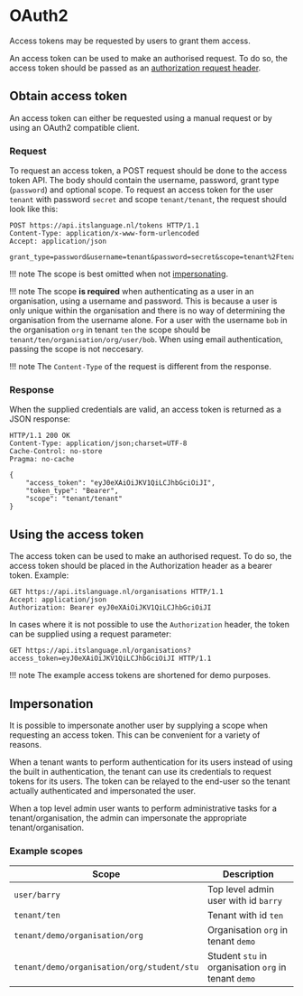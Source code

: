 # OAuth2

Access tokens may be requested by users to grant them access.

An access token can be used to make an authorised request. To do so, the
access token should be passed as an [authorization request
header](#using-the-access-token).

## Obtain access token

An access token can either be requested using a manual request or by using an
OAuth2 compatible client.

### Request

To request an access token, a POST request should be done to the access token
API. The body should contain the username, password, grant type (`password`)
and optional scope. To request an access token for the user `tenant` with
password `secret` and scope `tenant/tenant`, the request should look like this:

```http
POST https://api.itslanguage.nl/tokens HTTP/1.1
Content-Type: application/x-www-form-urlencoded
Accept: application/json

grant_type=password&username=tenant&password=secret&scope=tenant%2Ftenant
```

!!! note
    The scope is best omitted when not [impersonating](#impersonation).

!!! note
    The scope **is required** when authenticating as a user in an organisation,
    using a username and password. This is because a user is only unique within
    the organisation and there is no way of determining the organisation from
    the username alone. For a user with the username `bob` in the organisation
    `org` in tenant `ten` the scope should be
    `tenant/ten/organisation/org/user/bob`.
    When using email authentication, passing the scope is not neccesary.

!!! note
    The `Content-Type` of the request is different from the response.

### Response

When the supplied credentials are valid, an access token is returned as a JSON
response:

```http
HTTP/1.1 200 OK
Content-Type: application/json;charset=UTF-8
Cache-Control: no-store
Pragma: no-cache

{
    "access_token": "eyJ0eXAiOiJKV1QiLCJhbGciOiJI",
    "token_type": "Bearer",
    "scope": "tenant/tenant"
}
```

## Using the access token

The access token can be used to make an authorised request. To do so, the
access token should be placed in the Authorization header as a bearer token.
Example:

```http
GET https://api.itslanguage.nl/organisations HTTP/1.1
Accept: application/json
Authorization: Bearer eyJ0eXAiOiJKV1QiLCJhbGciOiJI
```

In cases where it is not possible to use the `Authorization` header, the token
can be supplied using a request parameter:

```http
GET https://api.itslanguage.nl/organisations?access_token=eyJ0eXAiOiJKV1QiLCJhbGciOiJI HTTP/1.1
```

!!! note
    The example access tokens are shortened for demo purposes.

## Impersonation

It is possible to impersonate another user by supplying a scope when
requesting an access token. This can be convenient for a variety of reasons.

When a tenant wants to perform authentication for its users instead of using
the built in authentication, the tenant can use its credentials to request
tokens for its users. The token can be relayed to the end-user so the tenant
actually authenticated and impersonated the user.

When a top level admin user wants to perform administrative tasks for a
tenant/organisation, the admin can impersonate the appropriate
tenant/organisation.

### Example scopes

Scope                                      | Description
-------------------------------------------|------------
`user/barry`                               | Top level admin user with id `barry`
`tenant/ten`                               | Tenant with id `ten`
`tenant/demo/organisation/org`             | Organisation `org` in tenant `demo`
`tenant/demo/organisation/org/student/stu` | Student `stu` in organisation `org` in tenant `demo`
